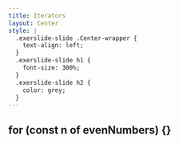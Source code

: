 ```yaml
---
title: Iterators
layout: Center
style: |
  .exerslide-slide .Center-wrapper {
    text-align: left;
  }
  .exerslide-slide h1 {
    font-size: 300%;
  }
  .exerslide-slide h2 {
    color: grey;
  }
---
```


## for (const n of evenNumbers) {}
  
